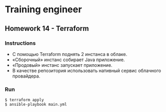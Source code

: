 # Training engineer

## Homework 14 - Terraform

### Instructions

- С помощью Terraform поднять 2 инстанса в облаке.
- «Сборочный» инстанс собирает Java приложение.
- «Продовый» инстанс запускает приложение.
- В качестве репозитория использовать нативный сервис облачного провайдера.

### Run


    $ terraform apply
    $ ansible-playbook main.yml
